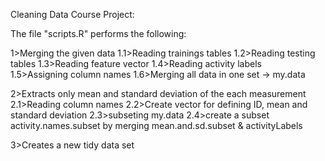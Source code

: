 Cleaning Data Course Project:


The file "scripts.R" performs the  following:

1>Merging the given data
1.1>Reading trainings tables
1.2>Reading testing tables
1.3>Reading feature vector
1.4>Reading activity labels  
1.5>Assigning column names
1.6>Merging all data in one set -> my.data

2>Extracts only mean and standard deviation of the each measurement
2.1>Reading column names
2.2>Create vector for defining ID, mean and standard deviation
2.3>subseting my.data
2.4>create a subset activity.names.subset by merging mean.and.sd.subset & activityLabels

3>Creates a new tidy data set